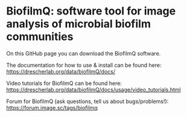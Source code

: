 # BiofilmQ: software tool for image analysis of microbial biofilm communities

On this GitHub page you can download the BiofilmQ software. 

The documentation for how to use & install can be found here: https://drescherlab.org/data/biofilmQ/docs/ 

Video tutorials for BiofilmQ can be found here: https://drescherlab.org/data/biofilmQ/docs/usage/video_tutorials.html 

Forum for BiofilmQ (ask questions, tell us about bugs/problems!): https://forum.image.sc/tags/biofilmq 
